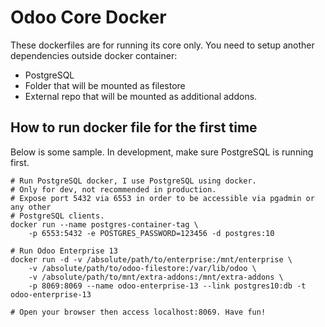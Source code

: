Odoo Core Docker
================

These dockerfiles are for running its core only. You need to setup another
dependencies outside docker container:
* PostgreSQL
* Folder that will be mounted as filestore
* External repo that will be mounted as additional addons.

## How to run docker file for the first time
Below is some sample. In development, make sure PostgreSQL is running first.
```
# Run PostgreSQL docker, I use PostgreSQL using docker.
# Only for dev, not recommended in production.
# Expose port 5432 via 6553 in order to be accessible via pgadmin or any other
# PostgreSQL clients.
docker run --name postgres-container-tag \
    -p 6553:5432 -e POSTGRES_PASSWORD=123456 -d postgres:10

# Run Odoo Enterprise 13
docker run -d -v /absolute/path/to/enterprise:/mnt/enterprise \
    -v /absolute/path/to/odoo-filestore:/var/lib/odoo \
    -v /absolute/path/to/mnt/extra-addons:/mnt/extra-addons \
    -p 8069:8069 --name odoo-enterprise-13 --link postgres10:db -t odoo-enterprise-13

# Open your browser then access localhost:8069. Have fun!
```
